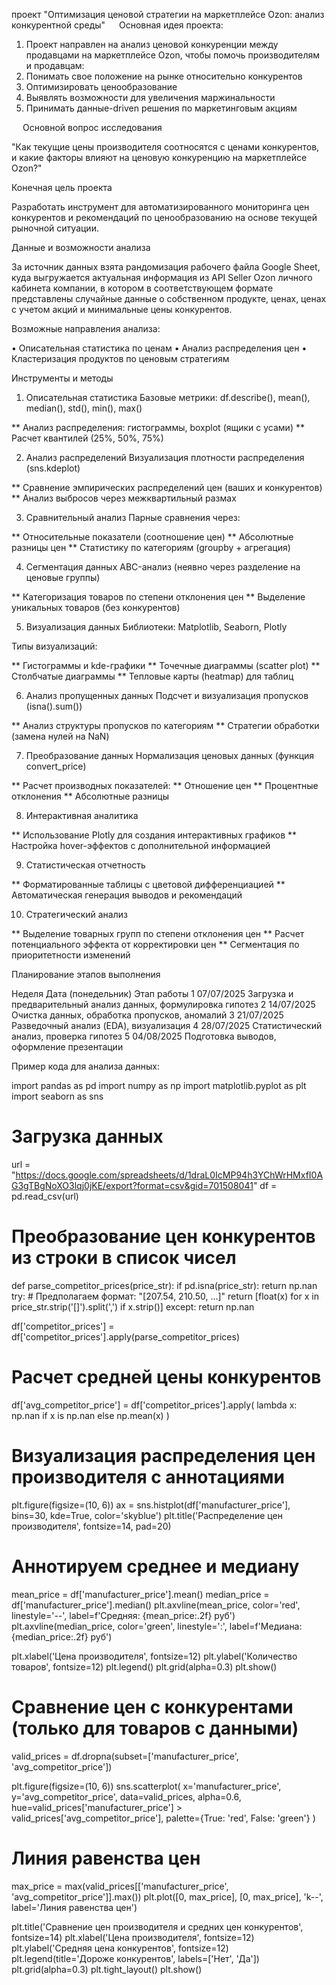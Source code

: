 проект "Оптимизация ценовой стратегии на маркетплейсе Ozon: анализ конкурентной среды"
 
Основная идея проекта:

1.	Проект направлен на анализ ценовой конкуренции между продавцами на маркетплейсе Ozon, чтобы помочь производителям и продавцам:
2.	Понимать свое положение на рынке относительно конкурентов
3.	Оптимизировать ценообразование
4.	Выявлять возможности для увеличения маржинальности
5.	Принимать данные-driven решения по маркетинговым акциям

 
Основной вопрос исследования

"Как текущие цены производителя соотносятся с ценами конкурентов, и какие факторы влияют на ценовую конкуренцию на маркетплейсе Ozon?"


Конечная цель проекта

Разработать инструмент для автоматизированного мониторинга цен конкурентов и рекомендаций по ценообразованию на основе текущей рыночной ситуации.


Данные и возможности анализа

За источник данных взята рандомизация рабочего файла Google Sheet, куда выгружается актуальная информация из API Seller Ozon личного кабинета компании, 
в котором в соответствующем формате представлены случайные данные о собственном продукте, ценах, ценах с учетом акций и минимальные цены конкурентов.
 

Возможные направления анализа:

  •	Описательная статистика по ценам
  •	Анализ распределения цен
  •	Кластеризация продуктов по ценовым стратегиям


Инструменты и методы

  1. Описательная статистика
Базовые метрики: df.describe(), mean(), median(), std(), min(), max()

  ** Анализ распределения: гистограммы, boxplot (ящики с усами)
  ** Расчет квантилей (25%, 50%, 75%)

  2. Анализ распределений
Визуализация плотности распределения (sns.kdeplot)

  ** Сравнение эмпирических распределений цен (ваших и конкурентов)
  ** Анализ выбросов через межквартильный размах

  3. Сравнительный анализ
Парные сравнения через:

  ** Относительные показатели (соотношение цен)
  ** Абсолютные разницы цен
  ** Статистику по категориям (groupby + агрегация)

  4. Сегментация данных
ABC-анализ (неявно через разделение на ценовые группы)

  ** Категоризация товаров по степени отклонения цен
  ** Выделение уникальных товаров (без конкурентов)

  5. Визуализация данных
Библиотеки: Matplotlib, Seaborn, Plotly

  Типы визуализаций:

  ** Гистограммы и kde-графики
  ** Точечные диаграммы (scatter plot)
  ** Столбчатые диаграммы
  ** Тепловые карты (heatmap) для таблиц

  6. Анализ пропущенных данных
Подсчет и визуализация пропусков (isna().sum())

  ** Анализ структуры пропусков по категориям
  ** Стратегии обработки (замена нулей на NaN)

  7. Преобразование данных
Нормализация ценовых данных (функция convert_price)

  ** Расчет производных показателей:
  ** Отношение цен
  ** Процентные отклонения
  ** Абсолютные разницы

  8. Интерактивная аналитика

  ** Использование Plotly для создания интерактивных графиков
  ** Настройка hover-эффектов с дополнительной информацией

  9. Статистическая отчетность
  
  ** Форматированные таблицы с цветовой дифференциацией
  ** Автоматическая генерация выводов и рекомендаций

  10. Стратегический анализ

  ** Выделение товарных групп по степени отклонения цен
  ** Расчет потенциального эффекта от корректировки цен
  ** Сегментация по приоритетности изменений
  
  
  Планирование этапов выполнения

Неделя	Дата (понедельник)	Этап работы
  1	07/07/2025	Загрузка и предварительный анализ данных, формулировка гипотез
  2	14/07/2025	Очистка данных, обработка пропусков, аномалий
  3	21/07/2025	Разведочный анализ (EDA), визуализация
  4	28/07/2025	Статистический анализ, проверка гипотез
  5	04/08/2025	Подготовка выводов, оформление презентации
 

  Пример кода для анализа данных:

import pandas as pd
import numpy as np
import matplotlib.pyplot as plt
import seaborn as sns

# Загрузка данных
url = "https://docs.google.com/spreadsheets/d/1draL0IcMP94h3YChWrHMxfI0AG3gTBgNoXO3lqj0jKE/export?format=csv&gid=701508041"
df = pd.read_csv(url)

# Преобразование цен конкурентов из строки в список чисел
def parse_competitor_prices(price_str):
    if pd.isna(price_str):
        return np.nan
    try:
        # Предполагаем формат: "[207.54, 210.50, ...]"
        return [float(x) for x in price_str.strip('[]').split(',') if x.strip()]
    except:
        return np.nan

df['competitor_prices'] = df['competitor_prices'].apply(parse_competitor_prices)

# Расчет средней цены конкурентов
df['avg_competitor_price'] = df['competitor_prices'].apply(
    lambda x: np.nan if x is np.nan else np.mean(x)
)

# Визуализация распределения цен производителя с аннотациями
plt.figure(figsize=(10, 6))
ax = sns.histplot(df['manufacturer_price'], bins=30, kde=True, color='skyblue')
plt.title('Распределение цен производителя', fontsize=14, pad=20)

# Аннотируем среднее и медиану
mean_price = df['manufacturer_price'].mean()
median_price = df['manufacturer_price'].median()
plt.axvline(mean_price, color='red', linestyle='--', label=f'Средняя: {mean_price:.2f} руб')
plt.axvline(median_price, color='green', linestyle=':', label=f'Медиана: {median_price:.2f} руб')

plt.xlabel('Цена производителя', fontsize=12)
plt.ylabel('Количество товаров', fontsize=12)
plt.legend()
plt.grid(alpha=0.3)
plt.show()

# Сравнение цен с конкурентами (только для товаров с данными)
valid_prices = df.dropna(subset=['manufacturer_price', 'avg_competitor_price'])

plt.figure(figsize=(10, 6))
sns.scatterplot(
    x='manufacturer_price', 
    y='avg_competitor_price', 
    data=valid_prices,
    alpha=0.6,
    hue=valid_prices['manufacturer_price'] > valid_prices['avg_competitor_price'],
    palette={True: 'red', False: 'green'}
)

# Линия равенства цен
max_price = max(valid_prices[['manufacturer_price', 'avg_competitor_price']].max())
plt.plot([0, max_price], [0, max_price], 'k--', label='Линия равенства цен')

plt.title('Сравнение цен производителя и средних цен конкурентов', fontsize=14)
plt.xlabel('Цена производителя', fontsize=12)
plt.ylabel('Средняя цена конкурентов', fontsize=12)
plt.legend(title='Дороже конкурентов', labels=['Нет', 'Да'])
plt.grid(alpha=0.3)
plt.tight_layout()
plt.show()
 
